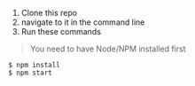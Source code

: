 1. Clone this repo
2. navigate to it in the command line
3. Run these commands
> You need to have Node/NPM installed first
 
```
$ npm install
$ npm start
```